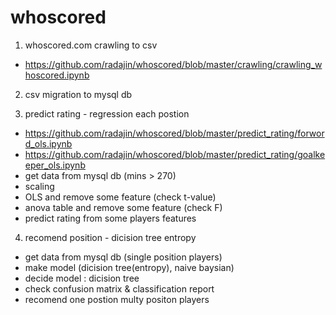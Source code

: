 # whoscored

1. whoscored.com crawling to csv
- https://github.com/radajin/whoscored/blob/master/crawling/crawling_whoscored.ipynb

2. csv migration to mysql db

3. predict rating - regression each postion
- https://github.com/radajin/whoscored/blob/master/predict_rating/forword_ols.ipynb
- https://github.com/radajin/whoscored/blob/master/predict_rating/goalkeeper_ols.ipynb
- get data from mysql db (mins > 270)
- scaling
- OLS and remove some feature (check t-value)
- anova table and remove some feature (check F)
- predict rating from some players features
   
4. recomend position - dicision tree entropy
- get data from mysql db (single position players)
- make model (dicision tree(entropy), naive baysian)
- decide model : dicision tree
- check confusion matrix & classification report
- recomend one postion multy positon players
